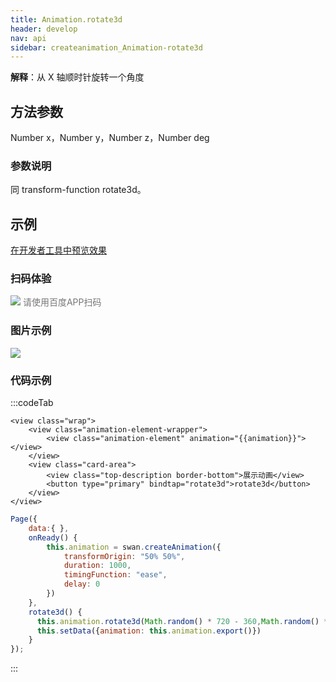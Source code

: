 ```yaml
---
title: Animation.rotate3d
header: develop
nav: api
sidebar: createanimation_Animation-rotate3d
---
```

 
**解释**：从 X 轴顺时针旋转一个角度

 
## 方法参数

Number x，Number y，Number z，Number deg

### 参数说明 

同 transform-function rotate3d。
## 示例

<a href="swanide://fragment/967fb90e26393d8299ea78a8331458af1574215196061" title="在开发者工具中预览效果" target="_self">在开发者工具中预览效果</a> 

### 扫码体验

<div class='scan-code-container'>
    <img src="https://b.bdstatic.com/miniapp/assets/images/doc_demo/rotate3d.png" class="demo-qrcode-image" />
    <font color=#777 12px>请使用百度APP扫码</font>
</div>

###  图片示例  
<div class="m-doc-custom-examples">
    <div class="m-doc-custom-examples-correct">
        <img src="https://b.bdstatic.com/miniapp/image/rotate3d.gif">
    </div>
    <div class="m-doc-custom-examples-correct">
        <img src=" ">
    </div>
    <div class="m-doc-custom-examples-correct">
        <img src=" ">
    </div>     
</div>

### 代码示例 



:::codeTab

``` swan
<view class="wrap">
    <view class="animation-element-wrapper">
        <view class="animation-element" animation="{{animation}}"></view>
    </view>
    <view class="card-area">
        <view class="top-description border-bottom">展示动画</view>
        <button type="primary" bindtap="rotate3d">rotate3d</button>
    </view>
</view>
```
 

```js
Page({
    data:{ },
    onReady() {
        this.animation = swan.createAnimation({
            transformOrigin: "50% 50%",
            duration: 1000,
            timingFunction: "ease",
            delay: 0
        })
    },
    rotate3d() {
      this.animation.rotate3d(Math.random() * 720 - 360,Math.random() * 720 - 360,Math.random() * 720 - 360,Math.random() * 720 - 360).step()
      this.setData({animation: this.animation.export()})
    }
});
```
:::

